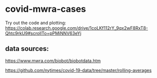 # covid-mwra-cases

Try out the code and plotting:  
https://colab.research.google.com/drive/1coLKf112rY_9qx2wF8RxT8-Qhtc9rkU9#scrollTo=pPMiNNV63eYj

## data sources:

https://www.mwra.com/biobot/biobotdata.htm

https://github.com/nytimes/covid-19-data/tree/master/rolling-averages